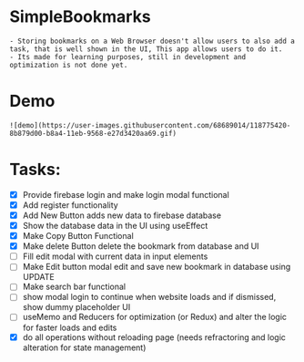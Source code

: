 # SimpleBookmarks

    - Storing bookmarks on a Web Browser doesn't allow users to also add a task, that is well shown in the UI, This app allows users to do it.
    - Its made for learning purposes, still in development and optimization is not done yet.

# Demo

    ![demo](https://user-images.githubusercontent.com/68689014/118775420-8b879d00-b8a4-11eb-9568-e27d3420aa69.gif)

# Tasks:

- [x] Provide firebase login and make login modal functional
- [x] Add register functionality
- [x] Add New Button adds new data to firebase database
- [x] Show the database data in the UI using useEffect
- [x] Make Copy Button Functional
- [x] Make delete Button delete the bookmark from database and UI
- [ ] Fill edit modal with current data in input elements
- [ ] Make Edit button modal edit and save new bookmark in database using UPDATE
- [ ] Make search bar functional
- [ ] show modal login to continue when website loads and if dismissed, show dummy placeholder UI
- [ ] useMemo and Reducers for optimization (or Redux) and alter the logic for faster loads and edits
- [x] do all operations without reloading page (needs refractoring and logic alteration for state management)
